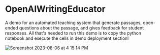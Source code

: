 # OpenAIWritingEducator
A demo for an automated teaching system that generate passages, open-ended questions about the passage, and gives feedback for student responses. All that's needed to run this demo is to copy the python notebook and execute the cells in demo deployment section!



![Screenshot 2023-08-06 at 4 15 14 PM](https://github.com/undercoverducky/OpenAIWritingEducator/assets/121413387/1f7e4ccc-df2e-4917-b0ce-3cab6aa05b69)
